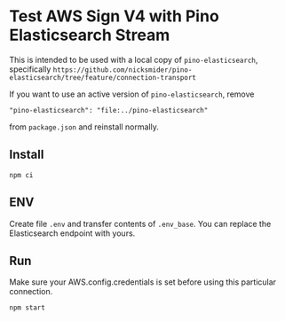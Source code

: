 # Test AWS Sign V4 with Pino Elasticsearch Stream

This is intended to be used with a local copy of `pino-elasticsearch`, specifically `https://github.com/nicksmider/pino-elasticsearch/tree/feature/connection-transport`

If you want to use an active version of `pino-elasticsearch`, remove

```
"pino-elasticsearch": "file:../pino-elasticsearch"
```

from  `package.json` and reinstall normally.

## Install
```
npm ci
```

## ENV

Create file `.env` and transfer contents of `.env_base`.
You can replace the Elasticsearch endpoint with yours.

## Run

Make sure your AWS.config.credentials is set before using this particular connection.

```
npm start
```


